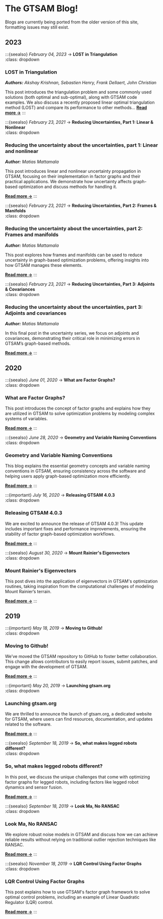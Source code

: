 # The GTSAM Blog!

Blogs are currently being ported from the older version of this site, formatting issues may still exist.

## 2023

:::{seealso} *February 04, 2023* → **LOST in Triangulation**  
:class: dropdown
### LOST in Triangulation
***Authors:** Akshay Krishnan, Sebastien Henry, Frank Dellaert, John Christian*

This post introduces the triangulation problem and some commonly used solutions (both optimal and sub-optimal), along with GTSAM code examples. We also discuss a recently proposed linear optimal triangulation method (LOST) and compare its performance to other methods...
[**Read more →**](Blogs/2023/2023-02-04-lost-triangulation.md)
:::


:::{seealso} *February 23, 2021* → **Reducing Uncertainties, Part 1: Linear & Nonlinear**  
:class: dropdown

### Reducing the uncertainty about the uncertainties, part 1: Linear and nonlinear

***Author:** Matias Mattamala*

This post introduces linear and nonlinear uncertainty propagation in GTSAM, focusing on their implementation in factor graphs and their practical applications. We demonstrate how uncertainty affects graph-based optimization and discuss methods for handling it.

[**Read more →**](Blogs/2021/2021-02-23-uncertainties-part1.md)
:::


:::{seealso} *February 23, 2021* → **Reducing Uncertainties, Part 2: Frames & Manifolds**  
:class: dropdown

### Reducing the uncertainty about the uncertainties, part 2: Frames and manifolds

***Author:** Matias Mattamala*

This post explores how frames and manifolds can be used to reduce uncertainty in graph-based optimization problems, offering insights into how GTSAM manages these elements.

[**Read more →**](Blogs/2021/2021-02-23-uncertainties-part2.md)
:::


:::{seealso} *February 23, 2021* → **Reducing Uncertainties, Part 3: Adjoints & Covariances**  
:class: dropdown

### Reducing the uncertainty about the uncertainties, part 3: Adjoints and covariances

***Author:** Matias Mattamala*

In this final post in the uncertainty series, we focus on adjoints and covariances, demonstrating their critical role in minimizing errors in GTSAM’s graph-based methods.

[**Read more →**](Blogs/2021/2021-02-23-uncertainties-part3.md)
:::


## 2020

:::{seealso} *June 01, 2020* → **What are Factor Graphs?**  
:class: dropdown

### What are Factor Graphs?

This post introduces the concept of factor graphs and explains how they are utilized in GTSAM to solve optimization problems by modeling complex systems of variables.

[**Read more →**](Blogs/2020/2020-06-01-factor-graphs.md)
:::


:::{seealso} *June 28, 2020* → **Geometry and Variable Naming Conventions**  
:class: dropdown

### Geometry and Variable Naming Conventions

This blog explains the essential geometry concepts and variable naming conventions in GTSAM, ensuring consistency across the software and helping users apply graph-based optimization more efficiently.

[**Read more →**](Blogs/2020/2020-06-28-gtsam-conventions.md)
:::


:::{important} *July 16, 2020* → **Releasing GTSAM 4.0.3**  
:class: dropdown

### Releasing GTSAM 4.0.3

We are excited to announce the release of GTSAM 4.0.3! This update includes important fixes and performance improvements, ensuring the stability of factor graph-based optimization workflows.

[**Read more →**](Blogs/2020/2020-07-16-new-release-gtsam.md)
:::


:::{seealso} *August 30, 2020* → **Mount Rainier's Eigenvectors**  
:class: dropdown

### Mount Rainier's Eigenvectors

This post dives into the application of eigenvectors in GTSAM's optimization routines, taking inspiration from the computational challenges of modeling Mount Rainier’s terrain.

[**Read more →**](Blogs/2020/2020-08-30-Laplacian.md)
:::


## 2019

:::{important} *May 18, 2019* → **Moving to Github!**  
:class: dropdown

### Moving to Github!

We’ve moved the GTSAM repository to GitHub to foster better collaboration. This change allows contributors to easily report issues, submit patches, and engage with the development of GTSAM.

[**Read more →**](Blogs/2019/2019-05-18_moving-to-github.md)
:::


:::{important} *May 20, 2019* → **Launching gtsam.org**  
:class: dropdown
### Launching gtsam.org

We are thrilled to announce the launch of gtsam.org, a dedicated website for GTSAM, where users can find resources, documentation, and updates related to the software.

[**Read more →**](Blogs/2019/2019-05-20_gtsam-org.md)
:::


:::{seealso} *September 18, 2019* → **So, what makes legged robots different?**  
:class: dropdown

### So, what makes legged robots different?

In this post, we discuss the unique challenges that come with optimizing factor graphs for legged robots, including factors like legged robot dynamics and sensor fusion.

[**Read more →**](Blogs/2019/2019-09-18_legged-robot-factors-part-I.md)
:::


:::{seealso} *September 18, 2019* → **Look Ma, No RANSAC**  
:class: dropdown

### Look Ma, No RANSAC

We explore robust noise models in GTSAM and discuss how we can achieve reliable results without relying on traditional outlier rejection techniques like RANSAC.

[**Read more →**](Blogs/2019/2019-09-20-robust-noise-model.md)
:::


:::{seealso} *November 18, 2019* → **LQR Control Using Factor Graphs**  
:class: dropdown

### LQR Control Using Factor Graphs

This post explains how to use GTSAM's factor graph framework to solve optimal control problems, including an example of Linear Quadratic Regulator (LQR) control.

[**Read more →**](Blogs/2019/2019-11-07-lqr-control.md)
:::
